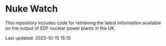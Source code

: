 # Nuke Watch

This repository includes code for retrieving the latest information available on the output of EDF nuclear power plants in the UK.

Last updated: 2025-10-15 15:15